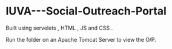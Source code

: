 # IUVA---Social-Outreach-Portal

Built using servelets , HTML , JS and CSS .

Run the folder on an Apache Tomcat Server to view the O/P.
